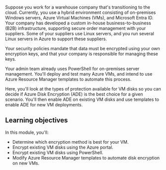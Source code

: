 Suppose you work for a warehouse company that's transitioning to the cloud. Currently, you use a hybrid environment consisting of on-premises Windows servers, Azure Virtual Machines (VMs), and Microsoft Entra ID. Your company has developed a custom in-house business-to-business (B2B) infrastructure, supporting secure order management with your suppliers. Some of your suppliers use Linux servers, and you run several Linux servers in Azure to support these suppliers.

Your security policies mandate that data must be encrypted using your own encryption keys, and that your company is responsible for managing these keys.

Your admin team already uses PowerShell for on-premises server management. You'll deploy and test many Azure VMs, and intend to use Azure Resource Manager templates to automate this process.

Here, you'll look at the types of protection available for VM disks so you can decide if Azure Disk Encryption (ADE) is the best choice for a given scenario. You'll then enable ADE on existing VM disks and use templates to enable ADE for new VM deployments.

## Learning objectives

In this module, you'll:

- Determine which encryption method is best for your VM.
- Encrypt existing VM disks using the Azure portal.
- Encrypt existing VM disks using PowerShell.
- Modify Azure Resource Manager templates to automate disk encryption on new VMs.
